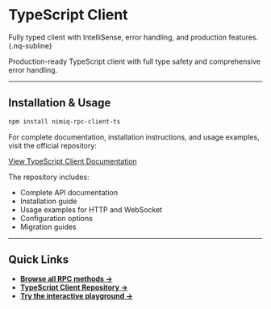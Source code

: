 # TypeScript Client

Fully typed client with IntelliSense, error handling, and production features. {.nq-subline}

Production-ready TypeScript client with full type safety and comprehensive error handling.

---

## Installation & Usage

```bash
npm install nimiq-rpc-client-ts
```

For complete documentation, installation instructions, and usage examples, visit the official repository:

<a href="https://github.com/onmax/albatross-rpc-client-ts" nq-arrow nq-pill-blue target="_blank">
  View TypeScript Client Documentation
</a>

The repository includes:
- Complete API documentation
- Installation guide
- Usage examples for HTTP and WebSocket
- Configuration options
- Migration guides

---

## Quick Links

- **[Browse all RPC methods →](../methods/)**
- **[TypeScript Client Repository →](https://github.com/onmax/albatross-rpc-client-ts)**
- **[Try the interactive playground →](../playground)**
